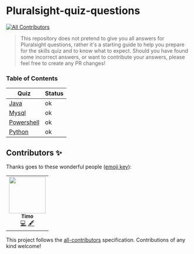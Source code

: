 <!-- markdownlint-disable -->
# Pluralsight-quiz-questions
<!-- ALL-CONTRIBUTORS-BADGE:START - Do not remove or modify this section -->
[![All Contributors](https://img.shields.io/badge/all_contributors-151-orange.svg?style=flat-square)](#contributors-)
<!-- ALL-CONTRIBUTORS-BADGE:END -->
> This repository does not pretend to give you all answers for Pluralsight questions, rather it's a starting guide to help you prepare for the skills quiz and to know what to expect. Should you have found some incorrect answers, or want to contribute your answers, please feel free to create any PR changes!
  
### Table of Contents

| Quiz      |  Status |
| --------- |  ------ |
| [Java](https://github.com/tik9/pluralsight/blob/master/java.md) | ok |
| [Mysql](https://github.com/tik9/pluralsight/blob/master/mysql.md) | ok |
| [Powershell](https://github.com/tik9/pluralsight/blob/master/powershell.md) | ok |
| [Python](https://github.com/tik9/pluralsight/blob/master/python.md) | ok |

## Contributors ✨

Thanks goes to these wonderful people ([emoji key](https://allcontributors.org/docs/en/emoji-key)):

<!-- ALL-CONTRIBUTORS-LIST:START - Do not remove or modify this section -->
<!-- prettier-ignore-start -->

<table>
  <tr>
    <td align="center"><a href="https://github.com/tik9"><img src="https://github.com/tik9.png" width="100px;" alt=""/><br /><sub><b>Timo</b></sub></a><br /><a href="https://github.com/tik9/pluralsight/commits?author=tik9" title="Code">💻</a> <a href="#content-timo" title="Content">🖋</a></td>
</tr>
</table>

<!-- markdownlint-enable -->
<!-- prettier-ignore-end -->
<!-- ALL-CONTRIBUTORS-LIST:END -->

This project follows the [all-contributors](https://github.com/all-contributors/all-contributors) specification. Contributions of any kind welcome!
